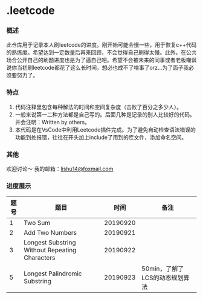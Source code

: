 # .leetcode
### 概述
此仓库用于记录本人刷leetcode的进度。刚开始可能会慢一些，用于恢复c++代码的熟练度。希望达到一定数量后再来回顾，不会觉得自己刷得太慢。此外，在公共场合公开自己的刷题进度也是为了逼自己吧。希望不会被未来的同事或者老板嘲讽说你当初刷leetcode都花了这么长时间，想必也成不了啥事了orz...为了面子我必须要努力了。
### 特点
1. 代码注释里包含每种解法的时间和空间复杂度（击败了百分之多少人）。
2. 一般来说第一二种方法都是自己写的。后面几种是记录的别人比较好的代码。并会注明：Written by others。
3. 本代码是在VsCode中利用Leetcode插件完成。为了避免自动检查语法错误的功能到处报错，往往在开头加上include了用到的库文件，添加命名空间。
### 其他
欢迎讨论～
我的邮箱：lishu14@foxmail.com
### 进度展示
题号 | 题目 | 时间 | 备注  
-|-|-|-
1 | Two Sum | 20190920 |  |
2 | Add Two Numbers | 20190921 |  |
3 | Longest Substring Without Repeating Characters | 20190922 |  |
5 | Longest Palindromic Substring | 20190923 | 50min，了解了LCS的动态规划算法 |
